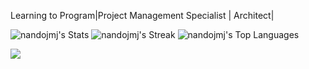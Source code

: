 Learning to Program|Project Management Specialist | Architect|

<!---
nandojmj/nandojmj is a ✨ special ✨ repository because its `README.md` (this file) appears on your GitHub profile.
You can click the Preview link to take a look at your changes.
--->

![nandojmj's Stats](https://github-readme-stats.vercel.app/api?username=nandojmj&theme=tokyonight&show_icons=true&hide_border=false&count_private=false)
![nandojmj's Streak](https://github-readme-streak-stats.herokuapp.com/?user=nandojmj&theme=tokyonight&hide_border=false)
![nandojmj's Top Languages](https://github-readme-stats.vercel.app/api/top-langs/?username=nandojmj&theme=tokyonight&show_icons=true&hide_border=false&layout=compact)

![](https://komarev.com/ghpvc/?username=nandojmj&color=blue)
